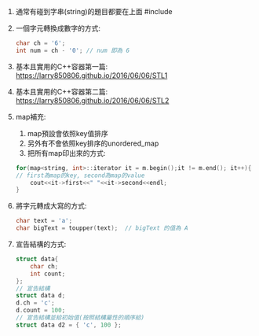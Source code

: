 1. 通常有碰到字串(string)的題目都要在上面 #include <string>
1. 一個字元轉換成數字的方式:
	```c++
	char ch = '6';  
	int num = ch - '0'; // num 即為 6
	```

1. 基本且實用的C++容器第一篇: https://larry850806.github.io/2016/06/06/STL1
1. 基本且實用的C++容器第二篇: https://larry850806.github.io/2016/06/06/STL2
1. map補充:
   1. map預設會依照key值排序
   1. 另外有不會依照key排序的unordered_map
   1. 把所有map印出來的方式:
	```c++
	for(map<string, int>::iterator it = m.begin();it != m.end(); it++){  
	// first為map的key, second為map的value  
		cout<<it->first<<" "<<it->second<<endl;  
	}
	```
1. 將字元轉成大寫的方式:
	```c++
	char text = 'a';
	char bigText = toupper(text);  // bigText 的值為 A
	```
1. 宣告結構的方式:
	```c++
	struct data{
		char ch;
		int count;
	};
	// 宣告結構
	struct data d;
	d.ch = 'c';
	d.count = 100;
	// 宣告結構並給初始值(按照結構屬性的順序給)
	struct data d2 = { 'c', 100 };
	```